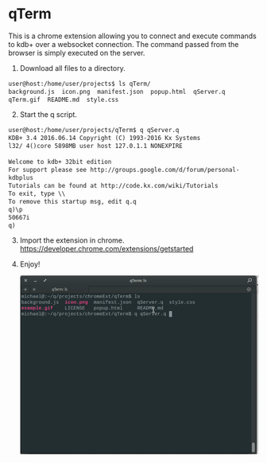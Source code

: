 # qTerm

This is a chrome extension allowing you to connect and execute commands to kdb+ over a websocket connection.
The command passed from the browser is simply executed on the server.

1. Download all files to a directory.

  ```   
  user@host:/home/user/projects$ ls qTerm/
  background.js  icon.png  manifest.json  popup.html  qServer.q  qTerm.gif  README.md  style.css
  ```
  
2. Start the q script.

  ```
  user@host:/home/user/projects/qTerm$ q qServer.q
  KDB+ 3.4 2016.06.14 Copyright (C) 1993-2016 Kx Systems
  l32/ 4()core 5898MB user host 127.0.1.1 NONEXPIRE  

  Welcome to kdb+ 32bit edition
  For support please see http://groups.google.com/d/forum/personal-kdbplus
  Tutorials can be found at http://code.kx.com/wiki/Tutorials
  To exit, type \\
  To remove this startup msg, edit q.q
  q)\p
  50667i
  q)
  ```

3. Import the extension in chrome.
  https://developer.chrome.com/extensions/getstarted

4. Enjoy!

    ![alt tag](https://github.com/mkeenan-kdb/qTerm/blob/master/example.gif)
